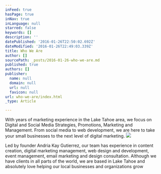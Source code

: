 ```yaml
---
inFeed: true
hasPage: true
inNav: true
inLanguage: null
starred: false
keywords: []
description: ''
datePublished: '2016-01-26T22:50:02.692Z'
dateModified: '2016-01-26T22:49:03.339Z'
title: Who We Are
author: []
sourcePath: _posts/2016-01-26-who-we-are.md
published: true
authors: []
publisher:
  name: null
  domain: null
  url: null
  favicon: null
url: who-we-are/index.html
_type: Article

---
```

With years of marketing experience in the Lake Tahoe area, we focus on Digital and Social Media Strategies, Promotions, Marketing and Management. From social media to web development, we are here to take your small businesses to the next level of digital marketing.
![](https://the-grid-user-content.s3-us-west-2.amazonaws.com/92e7a6e7-354c-4c6d-8133-ce668dd131a7.jpg)

Led by founder Andria Kay Gutierrez, our team has experience in content creation, digital marketing management, web design and development, event management, email marketing and design consultation. Although we have clients in all parts of the world, we are based in Lake Tahoe and absolutely love helping our local businesses and organizations grow